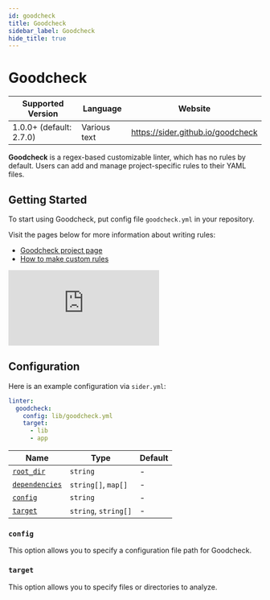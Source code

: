 ```yaml
---
id: goodcheck
title: Goodcheck
sidebar_label: Goodcheck
hide_title: true
---
```


# Goodcheck

| Supported Version       | Language     | Website                           |
| ----------------------- | ------------ | --------------------------------- |
| 1.0.0+ (default: 2.7.0) | Various text | https://sider.github.io/goodcheck |

**Goodcheck** is a regex-based customizable linter, which has no rules by default.
Users can add and manage project-specific rules to their YAML files.

## Getting Started

To start using Goodcheck, put config file `goodcheck.yml` in your repository.

Visit the pages below for more information about writing rules:

- [Goodcheck project page](https://github.com/sider/goodcheck#goodcheckyml)
- [How to make custom rules](../../custom-rules/goodcheck.md)

<div class="Video">
 <iframe class="Video__iframe" src="https://www.youtube.com/embed/8Zpm2gguE1M" frameborder="0" allowfullscreen></iframe>
</div>

## Configuration

Here is an example configuration via `sider.yml`:

```yaml
linter:
  goodcheck:
    config: lib/goodcheck.yml
    target:
      - lib
      - app
```

| Name                                                                                          | Type                 | Default |
| --------------------------------------------------------------------------------------------- | -------------------- | ------- |
| [`root_dir`](../../getting-started/custom-configuration.md#linteranalyzer_idroot_dir)         | `string`             | -       |
| [`dependencies`](../../getting-started/custom-configuration.md#linteranalyzer_iddependencies) | `string[]`, `map[]`  | -       |
| [`config`](#config)                                                                           | `string`             | -       |
| [`target`](#target)                                                                           | `string`, `string[]` | -       |

### `config`

This option allows you to specify a configuration file path for Goodcheck.

### `target`

This option allows you to specify files or directories to analyze.
